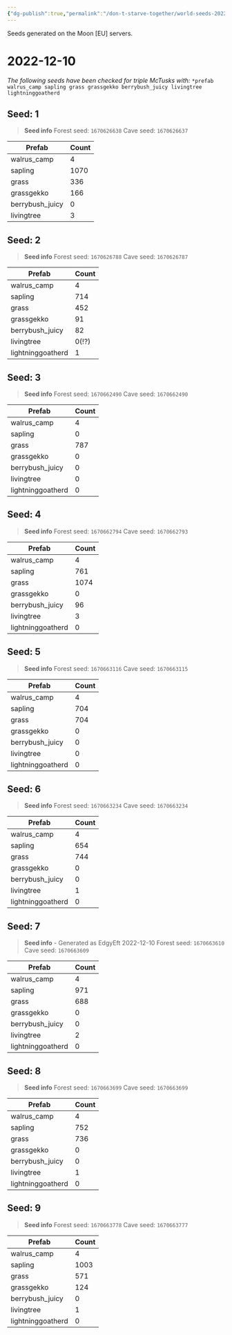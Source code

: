 ```yaml
---
{"dg-publish":true,"permalink":"/don-t-starve-together/world-seeds-2022-12-10/"}
---
```


Seeds generated on  the Moon [EU] servers.
# 2022-12-10
*The following seeds have been checked for triple McTusks with:*
`*prefab walrus_camp sapling grass grassgekko berrybush_juicy livingtree lightninggoatherd`

## Seed: 1
> **Seed info**
> Forest seed: `1670626638`
> Cave seed: `1670626637`

**Prefab** | **Count**
---|---
walrus_camp| 4
sapling|1070
grass| 336
grassgekko| 166
berrybush_juicy| 0
livingtree|3

## Seed: 2
> **Seed info**
> Forest seed: `1670626788`
> Cave seed: `1670626787`

**Prefab** | **Count**
---|---
walrus_camp| 4
sapling|714
grass|452
grassgekko|91
berrybush_juicy|82
livingtree| 0(!?)
lightninggoatherd|1


## Seed: 3
> **Seed info**
> Forest seed: `1670662490`
> Cave seed: `1670662490`

**Prefab** | **Count**
---|---
walrus_camp       |4
sapling           |0
grass             |787
grassgekko        |0
berrybush_juicy   |0
livingtree        |0
lightninggoatherd |0

## Seed: 4
> **Seed info**
> Forest seed: `1670662794`
> Cave seed: `1670662793`

**Prefab** | **Count**
---|---
walrus_camp       |4
sapling           |761
grass             |1074
grassgekko        |0
berrybush_juicy   |96
livingtree        |3
lightninggoatherd |0

## Seed: 5
> **Seed info**
> Forest seed: `1670663116`
> Cave seed: `1670663115`

**Prefab** | **Count**
---|---
walrus_camp       |4
sapling           |704
grass             |704
grassgekko        |0
berrybush_juicy   |0
livingtree        |0
lightninggoatherd |0

## Seed: 6
> **Seed info**
> Forest seed: `1670663234`
> Cave seed: `1670663234`

**Prefab** | **Count**
---|---
walrus_camp       |4
sapling           |654
grass             |744
grassgekko        |0
berrybush_juicy   |0
livingtree        | 1
lightninggoatherd |0

## Seed: 7
> **Seed info** - Generated as EdgyEft 2022-12-10
> Forest seed: `1670663610`
> Cave seed: `1670663609`

**Prefab** | **Count**
---|---
walrus_camp       |4
sapling           |971
grass             |688
grassgekko        |0
berrybush_juicy   |0
livingtree        | 2
lightninggoatherd |0

## Seed: 8
> **Seed info**
> Forest seed: `1670663699`
> Cave seed: `1670663699`

**Prefab** | **Count**
---|---
walrus_camp       |4
sapling           |752
grass             |736
grassgekko        |0
berrybush_juicy   |0
livingtree        | 1
lightninggoatherd |0

## Seed: 9
> **Seed info**
> Forest seed: `1670663778`
> Cave seed: `1670663777`

**Prefab** | **Count**
---|---
walrus_camp       |4
sapling           |1003
grass             |571
grassgekko        |124
berrybush_juicy   |0
livingtree        |1
lightninggoatherd |0

